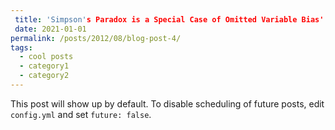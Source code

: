 ```yaml
---
 title: 'Simpson's Paradox is a Special Case of Omitted Variable Bias'
 date: 2021-01-01
permalink: /posts/2012/08/blog-post-4/
tags:
  - cool posts
  - category1
  - category2
---
```


This post will show up by default. To disable scheduling of future posts, edit `config.yml` and set `future: false`. 
